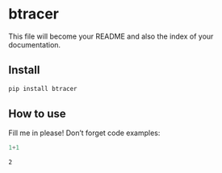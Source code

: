 # btracer


<!-- WARNING: THIS FILE WAS AUTOGENERATED! DO NOT EDIT! -->

This file will become your README and also the index of your
documentation.

## Install

``` sh
pip install btracer
```

## How to use

Fill me in please! Don’t forget code examples:

``` python
1+1
```

    2
